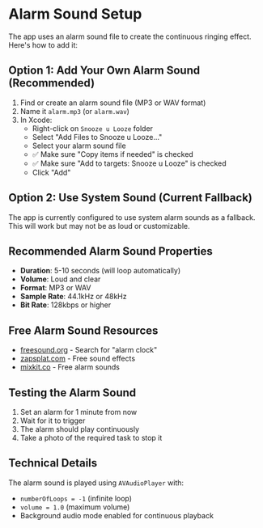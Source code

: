 # Alarm Sound Setup

The app uses an alarm sound file to create the continuous ringing effect. Here's how to add it:

## Option 1: Add Your Own Alarm Sound (Recommended)

1. Find or create an alarm sound file (MP3 or WAV format)
2. Name it `alarm.mp3` (or `alarm.wav`)
3. In Xcode:
   - Right-click on `Snooze u Looze` folder
   - Select "Add Files to Snooze u Looze..."
   - Select your alarm sound file
   - ✅ Make sure "Copy items if needed" is checked
   - ✅ Make sure "Add to targets: Snooze u Looze" is checked
   - Click "Add"

## Option 2: Use System Sound (Current Fallback)

The app is currently configured to use system alarm sounds as a fallback. This will work but may not be as loud or customizable.

## Recommended Alarm Sound Properties

- **Duration**: 5-10 seconds (will loop automatically)
- **Volume**: Loud and clear
- **Format**: MP3 or WAV
- **Sample Rate**: 44.1kHz or 48kHz
- **Bit Rate**: 128kbps or higher

## Free Alarm Sound Resources

- [freesound.org](https://freesound.org) - Search for "alarm clock"
- [zapsplat.com](https://zapsplat.com) - Free sound effects
- [mixkit.co](https://mixkit.co/free-sound-effects/alarm/) - Free alarm sounds

## Testing the Alarm Sound

1. Set an alarm for 1 minute from now
2. Wait for it to trigger
3. The alarm should play continuously
4. Take a photo of the required task to stop it

## Technical Details

The alarm sound is played using `AVAudioPlayer` with:
- `numberOfLoops = -1` (infinite loop)
- `volume = 1.0` (maximum volume)
- Background audio mode enabled for continuous playback



